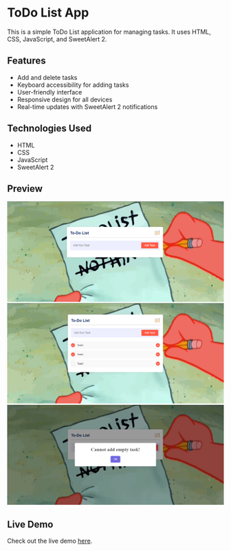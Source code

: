 # ToDo List App

This is a simple ToDo List application for managing tasks. It uses HTML, CSS, JavaScript, and SweetAlert 2.

## Features

- Add and delete tasks
- Keyboard accessibility for adding tasks
- User-friendly interface
- Responsive design for all devices
- Real-time updates with SweetAlert 2 notifications

## Technologies Used

- HTML
- CSS
- JavaScript
- SweetAlert 2

## Preview

![Preview Image 1](preview/preview1.png)
![Preview Image 2](preview/preview2.png)
![Preview Image 3](preview/preview3.png)

## Live Demo

Check out the live demo [here](https://your-demo-link.com).
